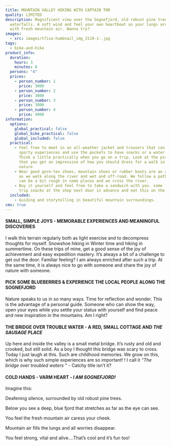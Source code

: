 ```yaml
---
title: MOUNTAIN VALLEY HIKING WITH CAPTAIN TOR
quality: LIMITED
description: Magnificent view over the Sognefjord, old robust pine trees. Smal
  waterfalls. A soft wind and feel your own heartbeat as your lungs are filled
  with fresh mountain air. Wanna try?
images:
  - src: images/tfixa-humbnail_img_3119-1-.jpg
tags:
  - bike-and-hike
product_info:
  duration:
    hours: 3
    minutes: 0
  persons: "4"
  prices:
    - person_number: 1
      price: 3000
    - person_number: 2
      price: 3000
    - person_number: 3
      price: 3000
    - person_number: 4
      price: 4000
information:
  options:
    global_practical: false
    global_bike_practical: false
    global_included: false
  practical:
    - Feel free to meet in an all-weather jacket and trousers that can withstand
      sporty experiences and use the pockets to have snacks or a water bottle.
      Think a little practically when you go on a trip. Look at the pictures so
      that you get an impression of how you should dress for a walk in Norwegian
      nature
    - Wear good gore-tex shoes, mountain shoes or rubber boots are an advantage
      as we walk along the river and wet and off-road. We follow a path and it
      can be a bit rough in some places and we cross the river.
    - Buy it yourself and feel free to take a sandwich with you. some fruit or
      trip snacks at the shop next door in advance and eat this on the trip.
  included:
    - Guiding and storytelling in beautiful mountain surroundings.
cms: true
---
```

#### **SMALL, SIMPLE JOYS - MEMORABLE EXPERIENCES AND MEANINGFUL DISCOVERIES**

I walk this terrain regularly both as light exercise and to decompress thoughts for myself. Snowshoe hiking in Winter time and hiking in summertime. On these trips of mine, get a good sense of the joy of achievement and easy expedition mastery. It’s always a bit of a challenge to get out the door. Familiar feeling?  I am always enriched after such a trip. At the same time, it is always nice to go with someone and share the joy of nature with someone.

#### **P﻿ICK SOME BLUEBERRIES & EXPERIENCE THE LOCAL PEOPLE ALONG THE SOGNEFJORD**

Nature speaks to us in so many ways. Time for reflection and wonder. This is the advantage of a personal guide. Someone who can show the way, open your eyes while you settle your status with yourself and find peace and new inspiration in the mountains. Am I right?

#### **THE BRIDGE OVER TROUBLE WATER - A RED, SMALL COTTAGE AND *THE SAUSAGE PLACE***

Up here and inside the valley is a small metal bridge. It’s rusty and old and crooked, but still solid. As a boy I thought this bridge was scary to cross. Today I just laugh at this. Such are childhood memories. We grow on this, which is why such simple experiences are so important! ! I call it *“The bridge over troubled waters “* - Catchy title isn’t it?

#### **C﻿OLD HANDS - VARM HEART - *I AM SOGNEFJORD!***

Imagine this:

Deafening silence, surrounded by old robust pine trees.

Below you see a deep, blue fjord that stretches as far as the eye can see.

You feel the fresh mountain air caress your cheek.

Mountain air fills the lungs and all worries disappear.

Y﻿ou feel strong, vital and alive….That’s cool and it’s fun too!
